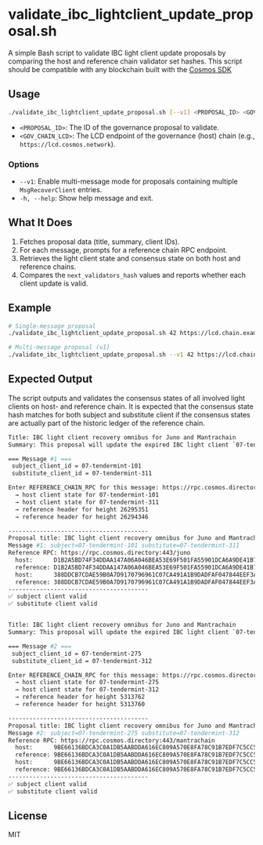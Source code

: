 # validate_ibc_lightclient_update_proposal.sh

A simple Bash script to validate IBC light client update proposals by comparing the host and reference chain validator set hashes. This script should be compatible with any blockchain built with the [Cosmos SDK](https://github.com/cosmos/cosmos-sdk) 

## Usage

```bash
./validate_ibc_lightclient_update_proposal.sh [--v1] <PROPOSAL_ID> <GOV_CHAIN_LCD>
```

- `<PROPOSAL_ID>`: The ID of the governance proposal to validate.
- `<GOV_CHAIN_LCD>`: The LCD endpoint of the governance (host) chain (e.g., `https://lcd.cosmos.network`).

### Options

- `--v1`: Enable multi-message mode for proposals containing multiple `MsgRecoverClient` entries.  
- `-h, --help`: Show help message and exit.

## What It Does

1. Fetches proposal data (title, summary, client IDs).  
2. For each message, prompts for a reference chain RPC endpoint.  
3. Retrieves the light client state and consensus state on both host and reference chains.  
4. Compares the `next_validators_hash` values and reports whether each client update is valid.

## Example

```bash
# Single-message proposal
./validate_ibc_lightclient_update_proposal.sh 42 https://lcd.chain.example.com
```

```bash
# Multi-message proposal (v1)
./validate_ibc_lightclient_update_proposal.sh --v1 42 https://lcd.chain.example.com
```

## Expected Output

The script outputs and validates the consensus states of all involved light clients on host- and reference chain. It is expected that the consensus state hash matches for both subject and substitute client if the consensus states are actually part of the historic ledger of the reference chain.
```bash
Title: IBC light client recovery omnibus for Juno and Mantrachain
Summary: This proposal will update the expired IBC light client `07-tendermint-101` for `juno-1` with the state of client `07-tendermint-311`, and the expired client `07-tendermint-275` for `mantra-1` with the state of client `07-tendermint-312`.

=== Message #1 ===
 subject_client_id = 07-tendermint-101
 substitute_client_id = 07-tendermint-311

Enter REFERENCE_CHAIN_RPC for this message: https://rpc.cosmos.directory:443/juno
  → host client state for 07-tendermint-101
  → host client state for 07-tendermint-311
  → reference header for height 26295351
  → reference header for height 26294346

----------------------------------------
Proposal title: IBC light client recovery omnibus for Juno and Mantrachain
Message #1: subject=07-tendermint-101 substitute=07-tendermint-311
Reference RPC: https://rpc.cosmos.directory:443/juno
  host:      D1B2A5BD74F34DDAA147A06A046BEA53E69F501FA55901DCA6A9DE41B7ADDA12
  reference: D1B2A5BD74F34DDAA147A06A046BEA53E69F501FA55901DCA6A9DE41B7ADDA12
  host:      388DDCB7CDAE59B0A7D9170796961C07CA491A1B9DADFAF047844EEF3A555D14
  reference: 388DDCB7CDAE59B0A7D9170796961C07CA491A1B9DADFAF047844EEF3A555D14
----------------------------------------
✅ subject client valid
✅ substitute client valid


Title: IBC light client recovery omnibus for Juno and Mantrachain
Summary: This proposal will update the expired IBC light client `07-tendermint-101` for `juno-1` with the state of client `07-tendermint-311`, and the expired client `07-tendermint-275` for `mantra-1` with the state of client `07-tendermint-312`.

=== Message #2 ===
 subject_client_id = 07-tendermint-275
 substitute_client_id = 07-tendermint-312

Enter REFERENCE_CHAIN_RPC for this message: https://rpc.cosmos.directory:443/mantrachain
  → host client state for 07-tendermint-275
  → host client state for 07-tendermint-312
  → reference header for height 5313762
  → reference header for height 5313760

----------------------------------------
Proposal title: IBC light client recovery omnibus for Juno and Mantrachain
Message #2: subject=07-tendermint-275 substitute=07-tendermint-312
Reference RPC: https://rpc.cosmos.directory:443/mantrachain
  host:      9BE66136BDCA3C0A1DB5AABDDA616EC809A570E8FA78C91B7EDF7C5CC5024B79
  reference: 9BE66136BDCA3C0A1DB5AABDDA616EC809A570E8FA78C91B7EDF7C5CC5024B79
  host:      9BE66136BDCA3C0A1DB5AABDDA616EC809A570E8FA78C91B7EDF7C5CC5024B79
  reference: 9BE66136BDCA3C0A1DB5AABDDA616EC809A570E8FA78C91B7EDF7C5CC5024B79
----------------------------------------
✅ subject client valid
✅ substitute client valid
```

## License

MIT
